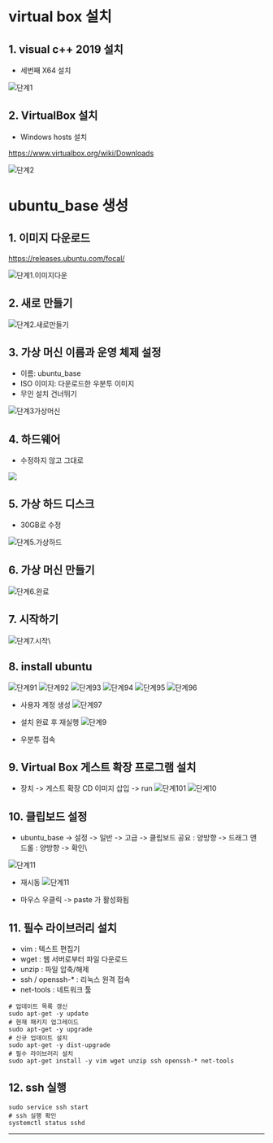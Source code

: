 ---
---
# virtual box 설치
## 1. visual c++ 2019 설치

* 세번째 X64 설치

![단계1](https://github.com/yyeongha/yyeongha.github.io/blob/main/assets/img/favicons/2024-05-05-ubuntu/%EB%8B%A8%EA%B3%841.png?raw=true)


## 2. VirtualBox 설치

* Windows hosts 설치

https://www.virtualbox.org/wiki/Downloads

![단계2](https://github.com/yyeongha/yyeongha.github.io/blob/main/assets/img/favicons/2024-05-05-ubuntu/%EB%8B%A8%EA%B3%842.png?raw=true)


# ubuntu_base 생성

## 1. 이미지 다운로드

https://releases.ubuntu.com/focal/

![단계1.이미지다운](https://github.com/yyeongha/yyeongha.github.io/blob/main/assets/img/favicons/2024-05-05-ubuntu/%EB%8B%A8%EA%B3%841.%EC%9D%B4%EB%AF%B8%EC%A7%80%EB%8B%A4%EC%9A%B4.png?raw=true)


## 2. 새로 만들기

![단계2.새로만들기](https://github.com/yyeongha/yyeongha.github.io/blob/main/assets/img/favicons/2024-05-05-ubuntu/%EB%8B%A8%EA%B3%842.%EC%83%88%EB%A1%9C%EB%A7%8C%EB%93%A4%EA%B8%B0.png?raw=true)

## 3. 가상 머신 이름과 운영 체제 설정

* 이름: ubuntu_base
* ISO 이미지: 다운로드한 우분투 이미지
* 무인 설치 건너뛰기

![단계3가상머신](https://github.com/yyeongha/yyeongha.github.io/blob/main/assets/img/favicons/2024-05-05-ubuntu/%EB%8B%A8%EA%B3%843%EA%B0%80%EC%83%81%EB%A8%B8%EC%8B%A0.png?raw=true)


## 4. 하드웨어

* 수정하지 않고 그대로

![](https://github.com/yyeongha/yyeongha.github.io/blob/main/assets/img/favicons/2024-05-05-ubuntu/%EB%8B%A8%EA%B3%844.%ED%95%98%EB%93%9C%EC%9B%A8%EC%96%B4.png?raw=true)


## 5. 가상 하드 디스크

* 30GB로 수정

![단계5.가상하드](https://github.com/yyeongha/yyeongha.github.io/blob/main/assets/img/favicons/2024-05-05-ubuntu/%EB%8B%A8%EA%B3%845.%EA%B0%80%EC%83%81%ED%95%98%EB%93%9C.png?raw=true)


## 6. 가상 머신 만들기

![단계6.완료](https://github.com/yyeongha/yyeongha.github.io/blob/main/assets/img/favicons/2024-05-05-ubuntu/%EB%8B%A8%EA%B3%846.%EC%99%84%EB%A3%8C.png?raw=true)


## 7. 시작하기

![단계7.시작](https://github.com/yyeongha/yyeongha.github.io/blob/main/assets/img/favicons/2024-05-05-ubuntu/%EB%8B%A8%EA%B3%847.%EC%8B%9C%EC%9E%91.png?raw=true)\


## 8. install ubuntu
![단계91](https://github.com/yyeongha/yyeongha.github.io/blob/main/assets/img/favicons/2024-05-05-ubuntu/%EB%8B%A8%EA%B3%8491.png?raw=true)
![단계92](https://github.com/yyeongha/yyeongha.github.io/blob/main/assets/img/favicons/2024-05-05-ubuntu/%EB%8B%A8%EA%B3%8492.png?raw=true)
![단계93](https://github.com/yyeongha/yyeongha.github.io/blob/main/assets/img/favicons/2024-05-05-ubuntu/%EB%8B%A8%EA%B3%8493.png?raw=true)
![단계94](https://github.com/yyeongha/yyeongha.github.io/blob/main/assets/img/favicons/2024-05-05-ubuntu/%EB%8B%A8%EA%B3%8494.png?raw=true)
![단계95](https://github.com/yyeongha/yyeongha.github.io/blob/main/assets/img/favicons/2024-05-05-ubuntu/%EB%8B%A8%EA%B3%8495.png?raw=true)
![단계96](https://github.com/yyeongha/yyeongha.github.io/blob/main/assets/img/favicons/2024-05-05-ubuntu/%EB%8B%A8%EA%B3%8496.png?raw=true)

* 사용자 계정 생성
![단계97](https://github.com/yyeongha/yyeongha.github.io/blob/main/assets/img/favicons/2024-05-05-ubuntu/%EB%8B%A8%EA%B3%8497.png?raw=true)

* 설치 완료 후 재실행 
![단계9](https://github.com/yyeongha/yyeongha.github.io/blob/main/assets/img/favicons/2024-05-05-ubuntu/%EB%8B%A8%EA%B3%849.%EC%84%A4%EC%B9%98%EC%99%84%EB%A3%8C.png?raw=true)

* 우분투 접속

## 9. Virtual Box 게스트 확장 프로그램 설치
* 장치 -> 게스트 확장 CD 이미지 삽입 -> run
![단계101](https://github.com/yyeongha/yyeongha.github.io/blob/main/assets/img/favicons/2024-05-05-ubuntu/%EB%8B%A8%EA%B3%84101.png?raw=true)
![단계10](https://github.com/yyeongha/yyeongha.github.io/blob/main/assets/img/favicons/2024-05-05-ubuntu/%EB%8B%A8%EA%B3%8410.png?raw=true)


## 10. 클립보드 설정
* ubuntu_base -> 설정 -> 일반 -> 고급 -> 클립보드 공요 : 양방향 -> 드래그 앤 드롤 : 양방향 -> 확인\

![단계11](https://github.com/yyeongha/yyeongha.github.io/blob/main/assets/img/favicons/2024-05-05-ubuntu/%EB%8B%A8%EA%B3%8411.png?raw=true)

* 재시동
![단계11](https://github.com/yyeongha/yyeongha.github.io/blob/main/assets/img/favicons/2024-05-05-ubuntu/%EB%8B%A8%EA%B3%8411.%EC%9E%AC%EC%8B%9C%EB%8F%99.png?raw=true)

* 마우스 우클릭 -> paste 가 활성화됨

## 11. 필수 라이브러리 설치
* vim : 텍스트 편집기
* wget : 웹 서버로부터 파일 다운로드
* unzip : 파일 압축/해제
* ssh / openssh-* : 리눅스 원격 접속
* net-tools : 네트워크 툴

```
# 업데이트 목록 갱신
sudo apt-get -y update
# 현재 패키지 업그레이드 
sudo apt-get -y upgrade
# 신규 업데이트 설치 
sudo apt-get -y dist-upgrade
# 필수 라이브러리 설치 
sudo apt-get install -y vim wget unzip ssh openssh-* net-tools
```

## 12. ssh 실행
```
sudo service ssh start
# ssh 실행 확인 
systemctl status sshd
```






















---